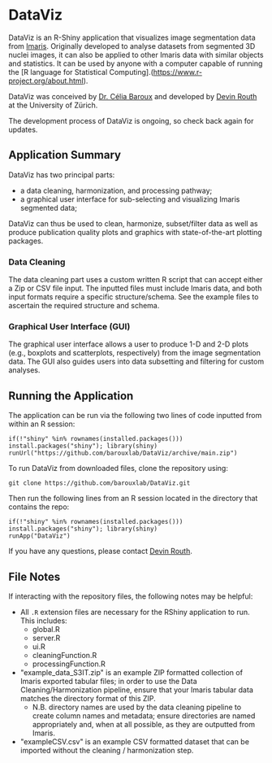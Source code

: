 # DataViz

DataViz is an R-Shiny application that visualizes image segmentation data from [Imaris](https://imaris.oxinst.com/). 
Originally developed to analyse datasets from segmented 3D nuclei images, it can also be applied to other Imaris data with similar objects and statistics.
It can be used by anyone with a computer capable of running the [R language for Statistical Computing].(https://www.r-project.org/about.html).

DataViz was conceived by [Dr. Célia Baroux](https://www.botinst.uzh.ch/en/research/development/celiabaroux.html) and developed by [Devin Routh](https://www.zi.uzh.ch/en/teaching-and-research/science-it.html) at the University of Zürich.

The development process of DataViz is ongoing, so check back again for updates.

## Application Summary

DataViz has two principal parts:
- a data cleaning, harmonization, and processing pathway;
- a graphical user interface for sub-selecting and visualizing Imaris segmented data;

DataViz can thus be used to clean, harmonize, subset/filter data as well as produce publication quality plots and graphics with state-of-the-art plotting packages.

### Data Cleaning
The data cleaning part uses a custom written R script that can accept either a Zip or CSV file input. The inputted files must include Imaris data, and both input formats require a specific structure/schema. See the example files to ascertain the required structure and schema.

### Graphical User Interface (GUI)
The graphical user interface allows a user to produce 1-D and 2-D plots (e.g., boxplots and scatterplots, respectively) from the image segmentation data. The GUI also guides users into data subsetting and filtering for custom analyses.

## Running the Application
The application can be run via the following two lines of code inputted from within an R session:
```
if(!"shiny" %in% rownames(installed.packages())) install.packages("shiny"); library(shiny)
runUrl("https://github.com/barouxlab/DataViz/archive/main.zip")
```
To run DataViz from downloaded files, clone the repository using:
```
git clone https://github.com/barouxlab/DataViz.git
```
Then run the following lines from an R session located in the directory that contains the repo:
```
if(!"shiny" %in% rownames(installed.packages())) install.packages("shiny"); library(shiny)
runApp("DataViz")
```
If you have any questions, please contact [Devin Routh](mailto:devin.routh@uzh.ch).

## File Notes
If interacting with the repository files, the following notes may be helpful:
- All `.R` extension files are necessary for the RShiny application to run. This includes:
    - global.R
    - server.R
    - ui.R
    - cleaningFunction.R
    - processingFunction.R
- "example_data_S3IT.zip" is an example ZIP formatted collection of Imaris exported tabular files; in order to use the Data Cleaning/Harmonization pipeline, ensure that your Imaris tabular data matches the directory format of this ZIP.
    - N.B. directory names are used by the data cleaning pipeline to create column names and metadata; ensure directories are named appropriately and, when at all possible, as they are outputted from Imaris.
- "exampleCSV.csv" is an example CSV formatted dataset that can be imported without the cleaning / harmonization step.

